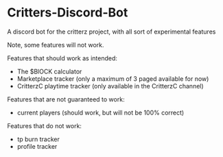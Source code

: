 # Critters-Discord-Bot
A discord bot for the critterz project, with all sort of experimental features


Note, some features will not work. 

Features that should work as intended:
- The $BlOCK calculator
- Marketplace tracker (only a maximum of 3 paged available for now)
- CritterzC playtime tracker (only available in the CritterzC channel)

Features that are not guaranteed to work:
- current players (should work, but will not be 100% correct)


Features that do not work:
- tp burn tracker
- profile tracker

